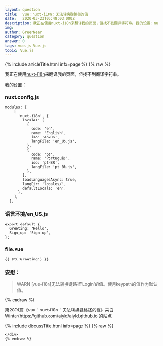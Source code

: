 ```yaml
---
layout: question
title:  vue：nuxt-i18n：无法转换键路径的值
date:   2020-03-23T06:48:03.000Z
description: 我正在使用nuxt-i18n来翻译我的页面，但找不到翻译字符串。我的设置：nuxt.config.jsmodules  \[    \[   ...
img: 
author: GreenNear
category: question
answer: 0
tags: vue.js Vue.js
topic: Vue.js
---
```

<div class="article-root">
  <div class="article">
    {% include articleTitle.html info=page %}
    {% raw %}
    <div class="article-content"><p><font style="vertical-align: inherit;"><font style="vertical-align: inherit;">我正在使用</font></font><a href="https://nuxt-community.github.io/nuxt-i18n/" rel="noreferrer"><font style="vertical-align: inherit;"><font style="vertical-align: inherit;">nuxt-i18n</font></font></a><font style="vertical-align: inherit;"><font style="vertical-align: inherit;">来翻译我的页面，但找不到翻译字符串。</font></font></p>

<p><font style="vertical-align: inherit;"><font style="vertical-align: inherit;">我的设置：</font></font></p>

<h3><font style="vertical-align: inherit;"><font style="vertical-align: inherit;">nuxt.config.js</font></font></h3>

<pre><code>modules: [<font></font>
    [<font></font>
      'nuxt-i18n', {<font></font>
        locales: [<font></font>
          {<font></font>
            code: 'en',<font></font>
            name: 'English',<font></font>
            iso: 'en-US',<font></font>
            langFile: 'en_US.js',<font></font>
          },<font></font>
          {<font></font>
            code: 'pt',<font></font>
            name: 'Português',<font></font>
            iso: 'pt-BR',<font></font>
            langFile: 'pt_BR.js',<font></font>
          },<font></font>
        ],<font></font>
        loadLanguagesAsync: true,<font></font>
        langDir: 'locales/',<font></font>
        defaultLocale: 'en',<font></font>
      },<font></font>
    ],<font></font>
  ],<font></font>
</code></pre>

<h3><font style="vertical-align: inherit;"><font style="vertical-align: inherit;">语言环境/en_US.js</font></font></h3>

<pre><code>export default {<font></font>
  Greeting: 'Hello',<font></font>
  Sign_up: 'Sign up',<font></font>
};<font></font>
</code></pre>

<h3><font style="vertical-align: inherit;"><font style="vertical-align: inherit;">file.vue</font></font></h3>

<pre><code>{{ $t('Greeting') }}
</code></pre>

<h3><font style="vertical-align: inherit;"><font style="vertical-align: inherit;">安慰：</font></font></h3>

<blockquote>
  <p><font style="vertical-align: inherit;"><font style="vertical-align: inherit;">WARN [vue-i18n]无法转换键路径'Login'的值。</font><font style="vertical-align: inherit;">使用keypath的值作为默认值。</font></font></p>
</blockquote></div>
    {% endraw %}
  </div>
  <p class="winter_mark">第2874篇《vue：nuxt-i18n：无法转换键路径的值》来自Winter(https://github.com/aiyld/aiyld.github.io)的站点</p>
  <div class="discuss-wrapper">
    {% include discussTitle.html info=page %}
    {% raw %}
    <div class="discuss-list">
    
    </div>
    {% endraw %}
  </div>
<div>
